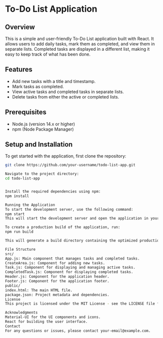 # To-Do List Application

## Overview

This is a simple and user-friendly To-Do List application built with React. It allows users to add daily tasks, mark them as completed, and view them in separate lists. Completed tasks are displayed in a different list, making it easy to keep track of what has been done.

## Features

- Add new tasks with a title and timestamp.
- Mark tasks as completed.
- View active tasks and completed tasks in separate lists.
- Delete tasks from either the active or completed lists.

## Prerequisites

- Node.js (version 14.x or higher)
- npm (Node Package Manager)

## Setup and Installation

To get started with the application, first clone the repository:

```bash
git clone https://github.com/your-username/todo-list-app.git

Navigate to the project directory:
cd todo-list-app


Install the required dependencies using npm:
npm install

Running the Application
To start the development server, use the following command:
npm start
This will start the development server and open the application in your default web browser. By default, the application will be accessible at http://localhost:3000.

To create a production build of the application, run:
npm run build

This will generate a build directory containing the optimized production files.

File Structure
src/
App.js: Main component that manages tasks and completed tasks.
CreateArea.js: Component for adding new tasks.
Task.js: Component for displaying and managing active tasks.
CompletedTask.js: Component for displaying completed tasks.
Header.js: Component for the application header.
Footer.js: Component for the application footer.
public/
index.html: The main HTML file.
package.json: Project metadata and dependencies.
License
This project is licensed under the MIT License - see the LICENSE file for details.

Acknowledgments
Material-UI for the UI components and icons.
React for building the user interface.
Contact
For any questions or issues, please contact your-email@example.com.
